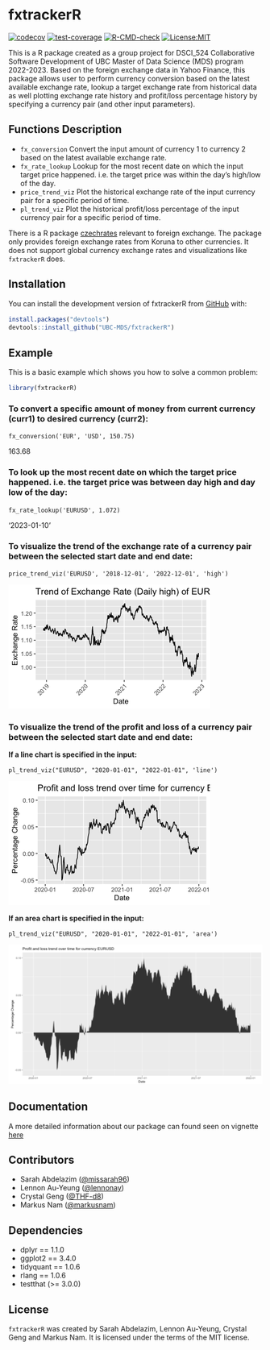 
<!-- README.md is generated from README.Rmd. Please edit that file -->

# fxtrackerR

<!-- badges: start -->

[<img
src="https://codecov.io/gh/UBC-MDS/fxtrackerR/branch/main/graph/badge.svg?token=6FEOBcM32c"
alt="codecov" />](https://codecov.io/gh/UBC-MDS/fxtrackerR) [<img
src="https://github.com/UBC-MDS/fxtrackerR/actions/workflows/test-coverage.yaml/badge.svg"
alt="test-coverage" />](https://github.com/UBC-MDS/fxtrackerR/actions/workflows/test-coverage.yaml)
[<img
src="https://github.com/UBC-MDS/fxtrackerR/actions/workflows/R-CMD-check.yaml/badge.svg"
alt="R-CMD-check" />](https://github.com/UBC-MDS/fxtrackerR/actions/workflows/R-CMD-check.yaml)
[<img src="https://img.shields.io/badge/License-MIT-yellow.svg"
alt="License:MIT" />](https://opensource.org/licenses/MIT)

<!-- badges: end -->

This is a R package created as a group project for DSCI_524
Collaborative Software Development of UBC Master of Data Science (MDS)
program 2022-2023. Based on the foreign exchange data in Yahoo Finance,
this package allows user to perform currency conversion based on the
latest available exchange rate, lookup a target exchange rate from
historical data as well plotting exchange rate history and profit/loss
percentage history by specifying a currency pair (and other input
parameters).

## Functions Description

- `fx_conversion` Convert the input amount of currency 1 to currency 2
  based on the latest available exchange rate.
- `fx_rate_lookup` Lookup for the most recent date on which the input
  target price happened. i.e. the target price was within the day’s
  high/low of the day.
- `price_trend_viz` Plot the historical exchange rate of the input
  currency pair for a specific period of time.
- `pl_trend_viz` Plot the historical profit/loss percentage of the input
  currency pair for a specific period of time.

There is a R package
[czechrates](https://cran.r-project.org/web/packages/czechrates/index.html)
relevant to foreign exchange. The package only provides foreign exchange
rates from Koruna to other currencies. It does not support global
currency exchange rates and visualizations like `fxtrackerR` does.

## Installation

You can install the development version of fxtrackerR from
[GitHub](https://github.com/) with:

``` r
install.packages("devtools")
devtools::install_github("UBC-MDS/fxtrackerR")
```

## Example

This is a basic example which shows you how to solve a common problem:

``` r
library(fxtrackerR)
```

### To convert a specific amount of money from current currency (curr1) to desired currency (curr2):

    fx_conversion('EUR', 'USD', 150.75)

163.68

### To look up the most recent date on which the target price happened. i.e. the target price was between day high and day low of the day:

    fx_rate_lookup('EURUSD', 1.072)

‘2023-01-10’

### To visualize the trend of the exchange rate of a currency pair between the selected start date and end date:

    price_trend_viz('EURUSD', '2018-12-01', '2022-12-01', 'high')

![](man/figures/price_trend_viz.png)

### To visualize the trend of the profit and loss of a currency pair between the selected start date and end date:

**If a line chart is specified in the input:**

    pl_trend_viz("EURUSD", "2020-01-01", "2022-01-01", 'line')  

![](man/figures/pl_trend_viz_line.png)

**If an area chart is specified in the input:**

    pl_trend_viz("EURUSD", "2020-01-01", "2022-01-01", 'area')

![](man/figures/pl_trend_viz_area.png)

## Documentation

A more detailed information about our package can found seen on vignette
[here](https://ubc-mds.github.io/fxtrackerR/)

## Contributors

- Sarah Abdelazim ([@missarah96](https://github.com/missarah96))
- Lennon Au-Yeung ([@lennonay](https://github.com/lennonay))
- Crystal Geng ([@THF-d8](https://github.com/THF-d8))
- Markus Nam ([@markusnam](https://github.com/markusnam))

## Dependencies

- dplyr == 1.1.0
- ggplot2 == 3.4.0
- tidyquant == 1.0.6
- rlang == 1.0.6
- testthat (\>= 3.0.0)

## License

`fxtrackerR` was created by Sarah Abdelazim, Lennon Au-Yeung, Crystal
Geng and Markus Nam. It is licensed under the terms of the MIT license.
<!-- #endregion -->
